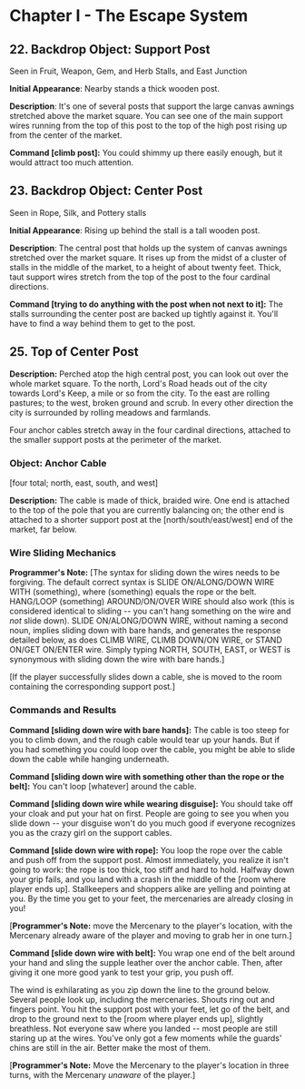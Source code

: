 # Chapter I - The Escape System

## 22. Backdrop Object: Support Post
Seen in Fruit, Weapon, Gem, and Herb Stalls, and East Junction

**Initial Appearance**: 
Nearby stands a thick wooden post.

**Description**: 
It's one of several posts that support the large canvas awnings stretched above the market square. You can see one of the main support wires running from the top of this post to the top of the high post rising up from the center of the market.

**Command [climb post]:** 
You could shimmy up there easily enough, but it would attract too much attention.

## 23. Backdrop Object: Center Post
Seen in Rope, Silk, and Pottery stalls

**Initial Appearance**: 
Rising up behind the stall is a tall wooden post.

**Description**: 
The central post that holds up the system of canvas awnings stretched over the market square. It rises up from the midst of a cluster of stalls in the middle of the market, to a height of about twenty feet. Thick, taut support wires stretch from the top of the post to the four cardinal directions.

**Command [trying to do anything with the post when not next to it]:** 
The stalls surrounding the center post are backed up tightly against it. You'll have to find a way behind them to get to the post.

## 25. Top of Center Post

**Description:** 
Perched atop the high central post, you can look out over the whole market square. To the north, Lord's Road heads out of the city towards Lord's Keep, a mile or so from the city. To the east are rolling pastures; to the west, broken ground and scrub. In every other direction the city is surrounded by rolling meadows and farmlands.

Four anchor cables stretch away in the four cardinal directions, attached to the smaller support posts at the perimeter of the market.

### Object: Anchor Cable 
[four total; north, east, south, and west]

**Description:** 
The cable is made of thick, braided wire. One end is attached to the top of the pole that you are currently balancing on; the other end is attached to a shorter support post at the [north/south/east/west] end of the market, far below.

### Wire Sliding Mechanics

**Programmer's Note:** 
[The syntax for sliding down the wires needs to be forgiving. The default correct syntax is SLIDE ON/ALONG/DOWN WIRE WITH (something), where (something) equals the rope or the belt. HANG/LOOP (something) AROUND/ON/OVER WIRE should also work (this is considered identical to sliding -- you can't hang something on the wire and *not* slide down). SLIDE ON/ALONG/DOWN WIRE, without naming a second noun, implies sliding down with bare hands, and generates the response detailed below, as does CLIMB WIRE, CLIMB DOWN/ON WIRE, or STAND ON/GET ON/ENTER wire. Simply typing NORTH, SOUTH, EAST, or WEST is synonymous with sliding down the wire with bare hands.]

[If the player successfully slides down a cable, she is moved to the room containing the corresponding support post.]

### Commands and Results

**Command [sliding down wire with bare hands]:** 
The cable is too steep for you to climb down, and the rough cable would tear up your hands. But if you had something you could loop over the cable, you might be able to slide down the cable while hanging underneath.

**Command [sliding down wire with something other than the rope or the belt]:** 
You can't loop [whatever] around the cable.

**Command [sliding down wire while wearing disguise]:** 
You should take off your cloak and put your hat on first. People are going to see you when you slide down -- your disguise won't do you much good if everyone recognizes you as the crazy girl on the support cables.

**Command [slide down wire with rope]:** 
You loop the rope over the cable and push off from the support post. Almost immediately, you realize it isn't going to work: the rope is too thick, too stiff and hard to hold. Halfway down your grip fails, and you land with a crash in the middle of the [room where player ends up]. Stallkeepers and shoppers alike are yelling and pointing at you. By the time you get to your feet, the mercenaries are already closing in you! 

[**Programmer's Note:** move the Mercenary to the player's location, with the Mercenary already aware of the player and moving to grab her in one turn.]

**Command [slide down wire with belt]:** 
You wrap one end of the belt around your hand and sling the supple leather over the anchor cable. Then, after giving it one more good yank to test your grip, you push off.

The wind is exhilarating as you zip down the line to the ground below. Several people look up, including the mercenaries. Shouts ring out and fingers point. You hit the support post with your feet, let go of the belt, and drop to the ground next to the [room where player ends up], slightly breathless. Not everyone saw where you landed -- most people are still staring up at the wires. You've only got a few moments while the guards' chins are still in the air. Better make the most of them.

[**Programmer's Note:** Move the Mercenary to the player's location in three turns, with the Mercenary *unaware* of the player.]

